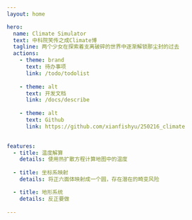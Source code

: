 ```yaml
---
layout: home

hero:
  name: Climate Simulator
  text: 中科院笑传之成Climate博
  tagline: 两个少女在探索着支离破碎的世界中逐渐解锁那尘封的过去
  actions:
    - theme: brand
      text: 待办事项
      link: /todo/todolist
      
    - theme: alt
      text: 开发文档
      link: /docs/describe
      
    - theme: alt
      text: Github
      link: https://github.com/xianfishyu/250216_climate

      
features:
  - title: 温度解算
    details: 使用热扩散方程计算地图中的温度
    
  - title: 坐标系映射
    details: 将正六面体映射成一个圆，存在潜在的畸变风险

  - title: 地形系统
    details: 反正要做
           
---
```

